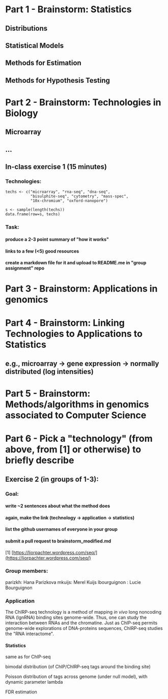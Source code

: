 
# Part 1 - Brainstorm: Statistics

## Distributions
## Statistical Models
## Methods for Estimation
## Methods for Hypothesis Testing

# Part 2 - Brainstorm: Technologies in Biology

## Microarray
## ...

## In-class exercise 1 (15 minutes)

### Technologies: 

```{r}
techs <- c("microarray", "rna-seq", "dna-seq", 
           "bisulphite-seq", "cytometry", "mass-spec", 
           "10x-chromium", "oxford-nanopore")

s <- sample(length(techs))
data.frame(row=s, techs)
```

### Task: 
#### produce a 2-3 point summary of "how it works"
#### links to a few (<5) good resources
#### create a markdown file for it and upload to README.me in "group assignment" repo

# Part 3 - Brainstorm: Applications in genomics 

# Part 4 - Brainstorm: Linking Technologies to Applications to Statistics

## e.g., microarray -> gene expression -> normally distributed (log intensities)

# Part 5 - Brainstorm: Methods/algorithms in genomics associated to Computer Science

# Part 6 - Pick a "technology" (from above, from [1] or otherwise) to briefly describe

## Exercise 2 (in groups of 1-3): 
### Goal: 
#### write ~2 sentences about what the method does
#### again, make the link (technology -> application -> statistics)
#### list the github usernames of everyone in your group
#### submit a pull request to brainstorm_modified.md

[1] [https://liorpachter.wordpress.com/seq/](https://liorpachter.wordpress.com/seq/)

### Group members: 
parizkh: Hana Parizkova
mkuijs: Merel Kuijs
lbourguignon : Lucie Bourguignon


### **Application**

The ChIRP-seq technology is a method of mapping _in vivo_ long noncoding RNA (lgnRNA) binding sites genome-wide. Thus, one can study the interaction between RNAs and the chromatine. Just as ChIP-seq permits genome-wide explorations of DNA-proteins sequences, ChIRP-seq studies the "RNA interactome".

#### Statistics
same as for ChIP-seq

bimodal distribution (of ChIP/ChIRP-seq tags around the binding site)

Poisson distribution of tags across genome (under null model), with dynamic parameter lambda

FDR estimation

